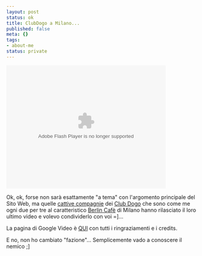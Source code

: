 ```yaml
--- 
layout: post
status: ok
title: ClubDogo a Milano...
published: false
meta: {}
tags: 
- about-me
status: private
---
```

<embed style="width:420px; height:326px;" id="VideoPlayback" align="middle" type="application/x-shockwave-flash" src="http://video.google.com/googleplayer.swf?videoUrl=http%3A%2F%2Fvp.video.google.com%2Fvideodownload%3Fversion%3D0%26secureurl%3DkwAAACmDIbzNqsORAXq5Brk2Mgq-z6qA3pwacQnkQuMa-mriNtZ5jbwJMpAmAjeWEYDST0nCEfbvxjHIF4kTfr_eV_uiLWXF2JqDSUyq8qiyeL0tY3ve_zb5p2PCU4Xj_IGCIgaOqsufjyPczFgHhSZpVYDzAXNAat-1Dy1QDjkVa79g1d9gj5pOCA85MW-iqJ0HTkdoSoKWvRAsjzam7jW8WZE%26sigh%3DTvfZHLCjvumBdXZhKGugXR8AXQs%26begin%3D0%26len%3D236000%26docid%3D-2913537092649561398&thumbnailUrl=http%3A%2F%2Fvideo.google.com%2FThumbnailServer%3Fcontentid%3Ddcf9836cfca8944f%26second%3D5%26itag%3Dw320%26urlcreated%3D1139325903%26sigh%3DyyyVWuVGw_TdAYVqz-HOB5aocPc&playerId=-2913537092649561398&playerMode=embedded" allowScriptAccess="sameDomain" quality="best" bgcolor="#ffffff" scale="noScale" wmode="window" salign="TL" > </embed>  

Ok, ok, forse non sarà esattamente "a tema" con l'argomento principale del Sito Web, ma quelle [cattive compagnie](http://www.clubdogo.org) dei [Club Dogo](http://www.clubdogo.org) che sono come me ogni due per tre al caratteristico [Berlin Cafè](http://www.berlincafe.milano.it/) di Milano hanno rilasciato il loro ultimo video e volevo condividerlo con voi =]...  

La pagina di Google Video è [QUI](http://video.google.com/videoplay?docid=-2913537092649561398) con tutti i ringraziamenti e i credits.  

E no, non ho cambiato "fazione"... Semplicemente vado a conoscere il nemico ;] 
